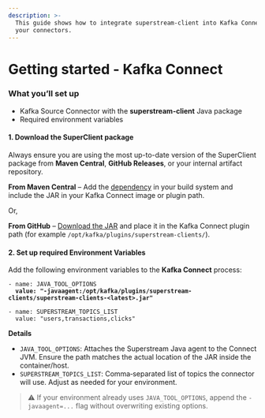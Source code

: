 ```yaml
---
description: >-
  This guide shows how to integrate superstream-client into Kafka Connect so
  your connectors.
---
```


# Getting started - Kafka Connect

### What you’ll set up

* Kafka Source Connector with the **superstream-client** Java package
* Required environment variables

#### 1. Download the SuperClient package

Always ensure you are using the most up-to-date version of the SuperClient package from **Maven Central**, **GitHub Releases**, or your internal artifact repository.

**From Maven Central** – Add the [dependency](https://central.sonatype.com/artifact/ai.superstream/superstream-java) in your build system and include the JAR in your Kafka Connect image or plugin path.

Or,

**From GitHub** – [Download the JAR](https://github.com/superstreamlabs/superstream-clients-java/releases) and place it in the Kafka Connect plugin path (for example `/opt/kafka/plugins/superstream-clients/`).

#### 2. Set up required Environment Variables

Add the following environment variables to the **Kafka Connect** process:

<pre><code>- name: JAVA_TOOL_OPTIONS
<strong>  value: "-javaagent:/opt/kafka/plugins/superstream-clients/superstream-clients-&#x3C;latest>.jar"
</strong>
- name: SUPERSTREAM_TOPICS_LIST 
  value: "users,transactions,clicks"
</code></pre>

**Details**

* `JAVA_TOOL_OPTIONS`: Attaches the Superstream Java agent to the Connect JVM. Ensure the path matches the actual location of the JAR inside the container/host.
* `SUPERSTREAM_TOPICS_LIST`: Comma‑separated list of topics the connector will use. Adjust as needed for your environment.

> ⚠️ If your environment already uses `JAVA_TOOL_OPTIONS`, append the `-javaagent=...` flag without overwriting existing options.

